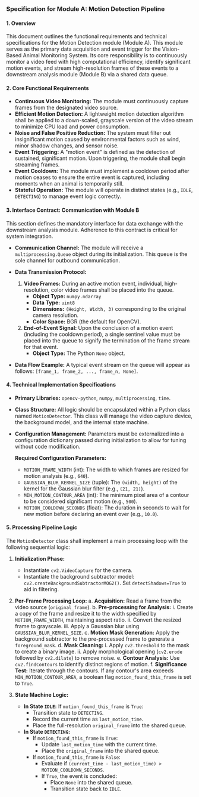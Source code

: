 ### **Specification for Module A: Motion Detection Pipeline**

#### **1. Overview**

This document outlines the functional requirements and technical specifications for the Motion Detection module (Module A). This module serves as the primary data acquisition and event trigger for the Vision-Based Animal Monitoring System. Its core responsibility is to continuously monitor a video feed with high computational efficiency, identify significant motion events, and stream high-resolution frames of these events to a downstream analysis module (Module B) via a shared data queue.

#### **2. Core Functional Requirements**

*   **Continuous Video Monitoring:** The module must continuously capture frames from the designated video source.
*   **Efficient Motion Detection:** A lightweight motion detection algorithm shall be applied to a down-scaled, grayscale version of the video stream to minimize CPU load and power consumption.
*   **Noise and False Positive Reduction:** The system must filter out insignificant motion caused by environmental factors such as wind, minor shadow changes, and sensor noise.
*   **Event Triggering:** A "motion event" is defined as the detection of sustained, significant motion. Upon triggering, the module shall begin streaming frames.
*   **Event Cooldown:** The module must implement a cooldown period after motion ceases to ensure the entire event is captured, including moments when an animal is temporarily still.
*   **Stateful Operation:** The module will operate in distinct states (e.g., `IDLE`, `DETECTING`) to manage event logic correctly.

#### **3. Interface Contract: Communication with Module B**

This section defines the mandatory interface for data exchange with the downstream analysis module. Adherence to this contract is critical for system integration.

*   **Communication Channel:** The module will receive a `multiprocessing.Queue` object during its initialization. This queue is the sole channel for outbound communication.
*   **Data Transmission Protocol:**
    1.  **Video Frames:** During an active motion event, individual, high-resolution, color video frames shall be placed into the queue.
        *   **Object Type:** `numpy.ndarray`
        *   **Data Type:** `uint8`
        *   **Dimensions:** `(Height, Width, 3)` corresponding to the original camera resolution.
        *   **Color Space:** BGR (the default for OpenCV).
    2.  **End-of-Event Signal:** Upon the conclusion of a motion event (including the cooldown period), a single sentinel value must be placed into the queue to signify the termination of the frame stream for that event.
        *   **Object Type:** The Python `None` object.

*   **Data Flow Example:** A typical event stream on the queue will appear as follows: `[frame_1, frame_2, ..., frame_n, None]`.

#### **4. Technical Implementation Specifications**

*   **Primary Libraries:** `opencv-python`, `numpy`, `multiprocessing`, `time`.
*   **Class Structure:** All logic should be encapsulated within a Python class named `MotionDetector`. This class will manage the video capture device, the background model, and the internal state machine.
*   **Configuration Management:** Parameters must be externalized into a configuration dictionary passed during initialization to allow for tuning without code modification.

    **Required Configuration Parameters:**
    *   `MOTION_FRAME_WIDTH` (int): The width to which frames are resized for motion analysis (e.g., `640`).
    *   `GAUSSIAN_BLUR_KERNEL_SIZE` (tuple): The `(width, height)` of the kernel for the Gaussian blur filter (e.g., `(21, 21)`).
    *   `MIN_MOTION_CONTOUR_AREA` (int): The minimum pixel area of a contour to be considered significant motion (e.g., `500`).
    *   `MOTION_COOLDOWN_SECONDS` (float): The duration in seconds to wait for new motion before declaring an event over (e.g., `10.0`).

#### **5. Processing Pipeline Logic**

The `MotionDetector` class shall implement a main processing loop with the following sequential logic:

1.  **Initialization Phase:**
    *   Instantiate `cv2.VideoCapture` for the camera.
    *   Instantiate the background subtractor model: `cv2.createBackgroundSubtractorMOG2()`. Set `detectShadows=True` to aid in filtering.

2.  **Per-Frame Processing Loop:**
    a. **Acquisition:** Read a frame from the video source (`original_frame`).
    b. **Pre-processing for Analysis:**
        i.  Create a copy of the frame and resize it to the width specified by `MOTION_FRAME_WIDTH`, maintaining aspect ratio.
        ii. Convert the resized frame to grayscale.
        iii. Apply a Gaussian blur using `GAUSSIAN_BLUR_KERNEL_SIZE`.
    c. **Motion Mask Generation:** Apply the background subtractor to the pre-processed frame to generate a `foreground_mask`.
    d. **Mask Cleaning:**
        i.  Apply `cv2.threshold` to the mask to create a binary image.
        ii. Apply morphological opening (`cv2.erode` followed by `cv2.dilate`) to remove noise.
    e. **Contour Analysis:** Use `cv2.findContours` to identify distinct regions of motion.
    f. **Significance Test:** Iterate through the contours. If any contour's area exceeds `MIN_MOTION_CONTOUR_AREA`, a boolean flag `motion_found_this_frame` is set to `True`.

3.  **State Machine Logic:**
    *   **In State `IDLE`:** If `motion_found_this_frame` is `True`:
        *   Transition state to `DETECTING`.
        *   Record the current time as `last_motion_time`.
        *   Place the full-resolution `original_frame` into the shared queue.
    *   **In State `DETECTING`:**
        *   If `motion_found_this_frame` is `True`:
            *   Update `last_motion_time` with the current time.
            *   Place the `original_frame` into the shared queue.
        *   If `motion_found_this_frame` is `False`:
            *   Evaluate if `(current_time - last_motion_time) > MOTION_COOLDOWN_SECONDS`.
            *   If `True`, the event is concluded:
                *   Place `None` into the shared queue.
                *   Transition state back to `IDLE`.
